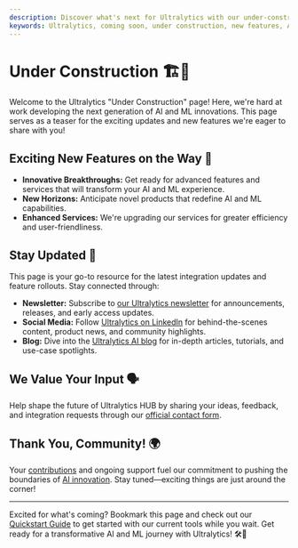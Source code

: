 ```yaml
---
description: Discover what's next for Ultralytics with our under-construction page, previewing new, groundbreaking AI and ML features coming soon.
keywords: Ultralytics, coming soon, under construction, new features, AI updates, ML advancements, YOLO, technology preview
---
```


# Under Construction 🏗️🌟

Welcome to the Ultralytics "Under Construction" page! Here, we're hard at work developing the next generation of AI and ML innovations. This page serves as a teaser for the exciting updates and new features we're eager to share with you!

## Exciting New Features on the Way 🎉

- **Innovative Breakthroughs:** Get ready for advanced features and services that will transform your AI and ML experience.
- **New Horizons:** Anticipate novel products that redefine AI and ML capabilities.
- **Enhanced Services:** We're upgrading our services for greater efficiency and user-friendliness.

## Stay Updated 🚧

This page is your go-to resource for the latest integration updates and feature rollouts. Stay connected through:

- **Newsletter:** Subscribe to [our Ultralytics newsletter](https://www.ultralytics.com/#newsletter) for announcements, releases, and early access updates.
- **Social Media:** Follow [Ultralytics on LinkedIn](https://www.linkedin.com/company/ultralytics) for behind-the-scenes content, product news, and community highlights.
- **Blog:** Dive into the [Ultralytics AI blog](https://www.ultralytics.com/blog) for in-depth articles, tutorials, and use-case spotlights.

## We Value Your Input 🗣️

Help shape the future of Ultralytics HUB by sharing your ideas, feedback, and integration requests through our [official contact form](https://www.ultralytics.com/contact).

## Thank You, Community! 🌍

Your [contributions](../../help/contributing.md) and ongoing support fuel our commitment to pushing the boundaries of [AI innovation](https://github.com/ultralytics/ultralytics). Stay tuned—exciting things are just around the corner!

---

Excited for what's coming? Bookmark this page and check out our [Quickstart Guide](https://docs.ultralytics.com/quickstart/) to get started with our current tools while you wait. Get ready for a transformative AI and ML journey with Ultralytics! 🛠️🤖
